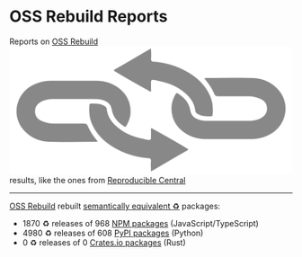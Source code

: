OSS Rebuild Reports
===================

Reports on [OSS Rebuild![OSS Rebuild](https://raw.githubusercontent.com/google/oss-rebuild/main/site/logo-light.svg)](https://github.com/google/oss-rebuild) results, like the ones from [Reproducible Central](../reproducible-central/)

--------------------------------------------------------------------------------------------------------------------------

[OSS Rebuild](https://github.com/google/oss-rebuild) rebuilt [semantically equivalent :recycle:](https://github.com/jvm-repo-rebuild/reproducible-central/blob/master/doc/stabilize.md) packages:
<!-- BEGIN GENERATED INTRO -->
- 1870 :recycle: releases of 968 [NPM packages](npm.md) (JavaScript/TypeScript)
- 4980 :recycle: releases of 608 [PyPI packages](pypi.md) (Python)
- 0 :recycle: releases of 0 [Crates.io packages](crates.md) (Rust)
<!-- END GENERATED INTRO -->
